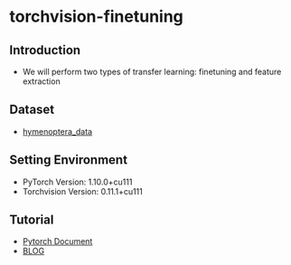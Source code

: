 # torchvision-finetuning

## Introduction
* We will perform two types of transfer learning: finetuning and feature extraction


## Dataset
* [hymenoptera_data](download.pytorch.org/tutorial/hymenoptera_data.zip)


## Setting Environment
* PyTorch Version:  1.10.0+cu111
* Torchvision Version:  0.11.1+cu111


## Tutorial
* [Pytorch Document](https://pytorch.org/tutorials/beginner/finetuning_torchvision_models_tutorial.html)
* [BLOG](https://blog.naver.com/jgyy4775/222659354782)
